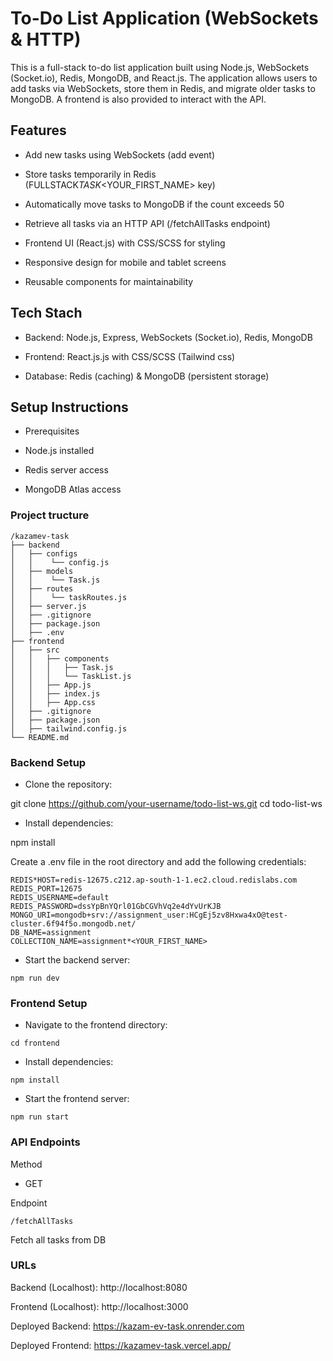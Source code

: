 # To-Do List Application (WebSockets & HTTP)

This is a full-stack to-do list application built using Node.js, WebSockets (Socket.io), Redis, MongoDB, and React.js. The application allows users to add tasks via WebSockets, store them in Redis, and migrate older tasks to MongoDB. A frontend is also provided to interact with the API.

## Features

- Add new tasks using WebSockets (add event)

- Store tasks temporarily in Redis (FULLSTACK*TASK*<YOUR_FIRST_NAME> key)

- Automatically move tasks to MongoDB if the count exceeds 50

- Retrieve all tasks via an HTTP API (/fetchAllTasks endpoint)

- Frontend UI (React.js) with CSS/SCSS for styling

- Responsive design for mobile and tablet screens

- Reusable components for maintainability

## Tech Stach

- Backend: Node.js, Express, WebSockets (Socket.io), Redis, MongoDB

- Frontend: React.js.js with CSS/SCSS (Tailwind css)

- Database: Redis (caching) & MongoDB (persistent storage)

## Setup Instructions

- Prerequisites

- Node.js installed

- Redis server access

- MongoDB Atlas access

### Project tructure

```
/kazamev-task
├── backend
│   ├── configs
│   │    └── config.js
│   ├── models
│   │    └── Task.js
│   ├── routes
│   │    └── taskRoutes.js
│   ├── server.js
│   ├── .gitignore
│   ├── package.json
│   ├── .env
├── frontend
│   ├── src
│   │   ├── components
│   │   │   ├── Task.js
│   │   │   └── TaskList.js
│   │   ├── App.js
│   │   ├── index.js
│   │   ├── App.css
│   ├── .gitignore
│   ├── package.json
│   ├── tailwind.config.js
└── README.md
```

### Backend Setup

- Clone the repository:

git clone https://github.com/your-username/todo-list-ws.git
cd todo-list-ws

- Install dependencies:

npm install

Create a .env file in the root directory and add the following credentials:
```
REDIS*HOST=redis-12675.c212.ap-south-1-1.ec2.cloud.redislabs.com
REDIS_PORT=12675
REDIS_USERNAME=default
REDIS_PASSWORD=dssYpBnYQrl01GbCGVhVq2e4dYvUrKJB
MONGO_URI=mongodb+srv://assignment_user:HCgEj5zv8Hxwa4xO@test-cluster.6f94f5o.mongodb.net/
DB_NAME=assignment
COLLECTION_NAME=assignment*<YOUR_FIRST_NAME>
```
- Start the backend server:
```
npm run dev
```
### Frontend Setup

- Navigate to the frontend directory:
```
cd frontend
```
- Install dependencies:
```
npm install
```
- Start the frontend server:
```
npm run start
```
### API Endpoints

Method

- GET

Endpoint

```
/fetchAllTasks
```
Fetch all tasks from DB

### URLs

Backend (Localhost): http://localhost:8080

Frontend (Localhost): http://localhost:3000

Deployed Backend: https://kazam-ev-task.onrender.com

Deployed Frontend: https://kazamev-task.vercel.app/
